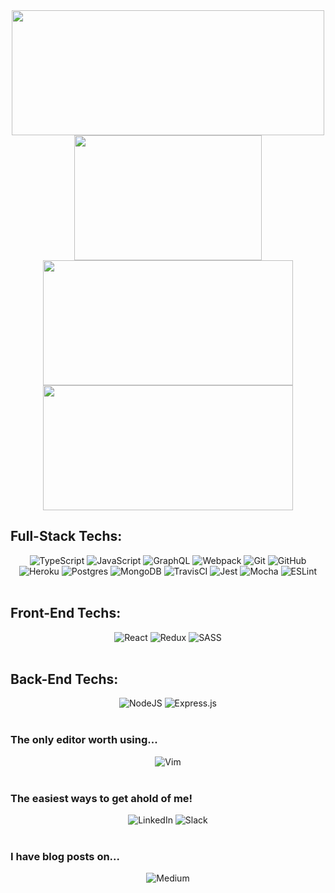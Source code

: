 <div align="center">
  <a href="https://github.com/mainlyetcetera/github-readme-stats">
    <img align="center" src="https://github-readme-stats.vercel.app/api?username=mainlyetcetera&show_icons=true&theme=tokyonight" height="200" width="500"/>
  </a>
  <a href="https://github.com/mainlyetcetera/github-readme-stats">
    <img align="center" src="https://github-readme-stats.vercel.app/api/top-langs/?username=mainlyetcetera&theme=tokyonight" height="200" width="300"/>
  </a>
  </br>   
  <a href="https://github.com/mainlyetcetera/todo_pern_server">
    <img align="center" src="https://github-readme-stats.vercel.app/api/pin/?username=mainlyetcetera&repo=todo_pern_server&theme=tokyonight" height="200" width="400"/>
  </a>
  <a href="https://github.com/mainlyetcetera/rotten_tomatillos">
    <img align="center" src="https://github-readme-stats.vercel.app/api/pin/?username=mainlyetcetera&repo=rotten_tomatillos&theme=tokyonight" height="200" width="400"/>
  </a>
</div>



<!--
**mainlyetcetera/mainlyetcetera** is a ✨ _special_ ✨ repository because its `README.md` (this file) appears on your GitHub profile.

Here are some ideas to get you started:

### Hi there 👋

- 🔭 I’m currently working on ...
- 🌱 I’m currently learning ...
- 👯 I’m looking to collaborate on ...
- 🤔 I’m looking for help with ...
- 💬 Ask me about ...
- 📫 How to reach me: ...
- 😄 Pronouns: ...
- ⚡ Fun fact: ...
-->

## Full-Stack Techs:

<div align="center">
  <img alt="TypeScript" src="https://img.shields.io/badge/typescript-%23007ACC.svg?&style=for-the-badge&logo=typescript&logoColor=white"/>
  <img alt="JavaScript" src="https://img.shields.io/badge/javascript-%23323330.svg?&style=for-the-badge&logo=javascript&logoColor=%23F7DF1E"/>  
  <img alt="GraphQL" src="https://img.shields.io/badge/-GraphQL-E10098?style=for-the-badge&logo=graphql"/>  
  <img alt="Webpack" src="https://img.shields.io/badge/webpack-%238DD6F9.svg?&style=for-the-badge&logo=webpack&logoColor=black" />
  <img alt="Git" src="https://img.shields.io/badge/git-%23F05033.svg?&style=for-the-badge&logo=git&logoColor=white"/>
  <img alt="GitHub" src="https://img.shields.io/badge/github-%23121011.svg?&style=for-the-badge&logo=github&logoColor=white"/>
  <img alt="Heroku" src="https://img.shields.io/badge/heroku-%23430098.svg?&style=for-the-badge&logo=heroku&logoColor=white"/>
  <img alt="Postgres" src ="https://img.shields.io/badge/postgres-%23316192.svg?&style=for-the-badge&logo=postgresql&logoColor=white"/>
  <img alt="MongoDB" src ="https://img.shields.io/badge/MongoDB-%234ea94b.svg?&style=for-the-badge&logo=mongodb&logoColor=white"/>
  <img alt="TravisCI" src="https://img.shields.io/badge/travisci-%232B2F33.svg?&style=for-the-badge&logo=travis&logoColor=white"/>
  <img alt="Jest" src="https://img.shields.io/badge/-jest-%23C21325?&style=for-the-badge&logo=jest&logoColor=white"/>
  <img alt="Mocha" src="https://img.shields.io/badge/-mocha-%238D6748?&style=for-the-badge&logo=mocha&logoColor=white"/>
  <img alt="ESLint" src="https://img.shields.io/badge/ESLint-4B3263?style=for-the-badge&logo=eslint&logoColor=white" />
</div>
</br>

## Front-End Techs:

<div align="center">
  <img alt="React" src="https://img.shields.io/badge/react-%2320232a.svg?&style=for-the-badge&logo=react&logoColor=%2361DAFB"/>
  <img alt="Redux" src="https://img.shields.io/badge/redux-%23593d88.svg?&style=for-the-badge&logo=redux&logoColor=white"/>
  <img alt="SASS" src="https://img.shields.io/badge/SASS-hotpink.svg?&style=for-the-badge&logo=SASS&logoColor=white"/>
</div>
</br>

## Back-End Techs:

<div align="center">
  <img alt="NodeJS" src="https://img.shields.io/badge/node.js-%2343853D.svg?&style=for-the-badge&logo=node.js&logoColor=white"/>
  <img alt="Express.js" src="https://img.shields.io/badge/express.js-%23404d59.svg?&style=for-the-badge"/>
</div>
</br>

### The only editor worth using... 

<div align="center">
  <img alt="Vim" src="https://img.shields.io/badge/VIM-%2311AB00.svg?&style=for-the-badge&logo=vim&logoColor=white"/>
</div>
</br>

### The easiest ways to get ahold of me!

<div align="center">
  <img alt="LinkedIn" src="https://img.shields.io/badge/linkedin-%230077B5.svg?&style=for-the-badge&logo=linkedin&logoColor=white"/>
  <img alt="Slack" src="https://img.shields.io/badge/Slack-4A154B?style=for-the-badge&logo=slack&logoColor=white" />
</div>
</br>

### I have blog posts on...

<div align="center">
  <img alt="Medium" src="https://img.shields.io/badge/Medium-%23000000.svg?&style=for-the-badge&logo=Medium&logoColor=white"/>
</div>
